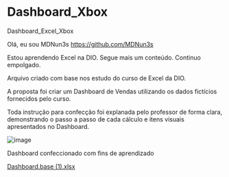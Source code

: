 # Dashboard_Xbox
Dashboard_Excel_Xbox

Olá, eu sou MDNun3s https://github.com/MDNun3s

Estou aprendendo Excel na DIO. Segue mais um conteúdo. Continuo empolgado.

Arquivo criado com base nos estudo do curso de Excel da DIO.

A proposta foi criar um Dashboard de Vendas utilizando os dados fictícios fornecidos pelo curso.

Toda instrução para confecção foi explanada pelo professor de forma clara,
demonstrando o passo a passo de cada cálculo e itens visuais apresentados no Dashboard.

![image](https://github.com/user-attachments/assets/691a1c7c-a2b4-4850-92f0-1de863da71de)

Dashboard confeccionado com fins de aprendizado

[Dashboard.base (1).xlsx](https://github.com/user-attachments/files/20873540/Dashboard.base.1.xlsx)
